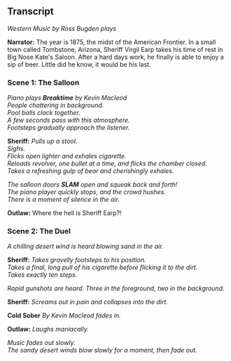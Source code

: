 ## Transcript
*Western Music by Ross Bugden plays*

**Narrator:** The year is 1875, the midst of the American Frontier. In a small town called Tombstone, Arizona, Sheriff Virgil Earp takes his time of rest in Big Nose Kate's Saloon. After a hard days work, he finally is able to enjoy a sip of beer. Little did he know, it would be his last.

### Scene 1: The Salloon
*Piano plays **Breaktime** by Kevin Macleod*  
*People chattering in background.*  
*Pool balls clack together.*  
*A few seconds pass with this atmosphere.*  
*Footsteps gradually approach the listener.*

**Sheriff:** *Pulls up a stool.*  
  *Sighs.*  
  *Flicks open lighter and exhales cigarette.*  
  *Reloads revolver, one bullet at a time, and flicks the chamber closed.*  
  *Takes a refreshing gulp of bear and cherishingly exhales.*

*The salloon doors **SLAM** open and squeak back and forth!*  
*The piano player quickly stops, and the crowd hushes.*  
*There is a moment of silence in the air.*

**Outlaw:** Where the hell is Sheriff Earp?!

### Scene 2: The Duel
*A chilling desert wind is heard blowing sand in the air.*  

**Sheriff:** *Takes gravelly footsteps to his position.*  
*Takes a final, long pull of his cigarette before flicking it to the dirt.*  
*Takes exactly ten steps.*

*Rapid gunshots are heard. Three in the foreground, two in the background.*

**Sheriff:** *Screams out in pain and collapses into the dirt.*

**Cold Sober** *By Kevin Macleod fades in.*

**Outlaw:** *Laughs maniacally.*

*Music fades out slowly.*  
*The sandy desert winds blow slowly for a moment, then fade out.*
